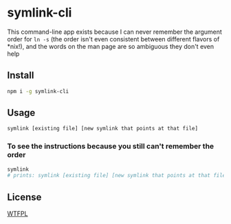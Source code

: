 # symlink-cli

This command-line app exists because I can never remember the argument order for `ln -s` (the order isn't even consistent between different flavors of \*nix!), and the words on the man page are so ambiguous they don't even help

## Install

```sh
npm i -g symlink-cli
```

## Usage

```sh
symlink [existing file] [new symlink that points at that file]
```

### To see the instructions because you still can't remember the order

```sh
symlink
# prints: symlink [existing file] [new symlink that points at that file]
```

## License

[WTFPL](http://wtfpl2.com)
